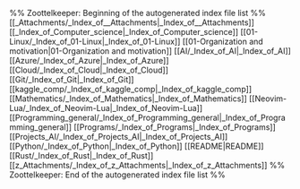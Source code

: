 %% Zoottelkeeper: Beginning of the autogenerated index file list  %%
 [[_Attachments/_Index_of__Attachments|_Index_of__Attachments]]
 [[_Index_of_Computer_science|_Index_of_Computer_science]]
 [[01-Linux/_Index_of_01-Linux|_Index_of_01-Linux]]
 [[01-Organization and motivation|01-Organization and motivation]]
 [[AI/_Index_of_AI|_Index_of_AI]]
 [[Azure/_Index_of_Azure|_Index_of_Azure]]
 [[Cloud/_Index_of_Cloud|_Index_of_Cloud]]
 [[Git/_Index_of_Git|_Index_of_Git]]
 [[kaggle_comp/_Index_of_kaggle_comp|_Index_of_kaggle_comp]]
 [[Mathematics/_Index_of_Mathematics|_Index_of_Mathematics]]
 [[Neovim-Lua/_Index_of_Neovim-Lua|_Index_of_Neovim-Lua]]
 [[Programming_general/_Index_of_Programming_general|_Index_of_Programming_general]]
 [[Programs/_Index_of_Programs|_Index_of_Programs]]
 [[Projects_AI/_Index_of_Projects_AI|_Index_of_Projects_AI]]
 [[Python/_Index_of_Python|_Index_of_Python]]
 [[README|README]]
 [[Rust/_Index_of_Rust|_Index_of_Rust]]
 [[z_Attachments/_Index_of_z_Attachments|_Index_of_z_Attachments]]
%% Zoottelkeeper: End of the autogenerated index file list  %%
